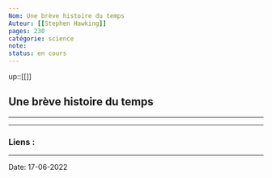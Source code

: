```yaml
---
Nom: Une brève histoire du temps
Auteur: [[Stephen Hawking]]
pages: 230 
catégorie: science
note:
status: en cours
---
```


up::[[]]

## Une brève histoire du temps

---




---
### Liens :

---

Date: 17-06-2022